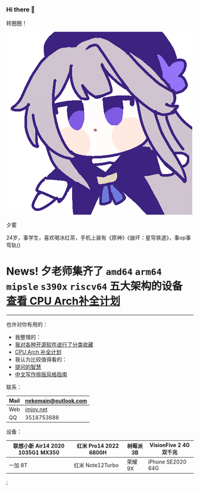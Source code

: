 ### Hi there 👋

转圈圈！

![herta](herta.gif)

夕雾

24岁，事学生，喜欢喝冰红茶，手机上装有《原神》《崩坏：星穹铁道》，事op事穹轨()

# News! 夕老师集齐了 `amd64` `arm64` `mipsle` `s390x` `riscv64` 五大架构的设备 [查看 CPU Arch补全计划](https://github.com/ty114514/ty114514/arch.md)
---
也许对你有用的：

+ 我整理的：
+ [我对各种开源软件进行了分类收藏](https://github.com/ty114514?tab=stars)
+ [CPU Arch 补全计划](https://github.com/ty114514/ty114514/arch.md)
+ 我认为比较值得看的：
+ [提问的智慧](https://github.com/ryanhanwu/How-To-Ask-Questions-The-Smart-Way/blob/main/README-zh_CN.md)
+ [中文写作排版风格指南](https://github.com/RightCapitalHQ/chinese-style-guide)

联系：

|Mail|[nekomain@outlook.com](mailto:nekomain@outlook.com)|
|---|---|
|Web|[imjoy.net](https://imjoy.net)|
|QQ|3518753688|

设备：

|联想小新 Air14 2020 1035G1 MX350|红米 Pro14 2022 6800H|树莓派 3B|VisionFive 2 4G 双千兆|
|---|---|---|---|
|一加 8T|红米 Note12Turbo|荣耀 9X|iPhone SE2020 64G|
<!--
**ty114514/ty114514** is a ✨ _special_ ✨ repository because its `README.md` (this file) appears on your GitHub profile.

Here are some ideas to get you started:

- 🔭 I’m currently working on ...
- 🌱 I’m currently learning ...
- 👯 I’m looking to collaborate on ...
- 🤔 I’m looking for help with ...
- 💬 Ask me about ...
- 📫 How to reach me: ...
- 😄 Pronouns: ...
- ⚡ Fun fact: ...
-->
;